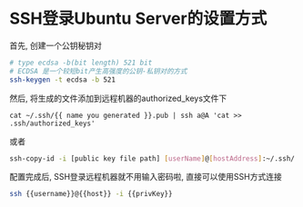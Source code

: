 # SSH登录Ubuntu Server的设置方式

<!--more-->

首先, 创建一个公钥秘钥对

```bash
# type ecdsa -b(bit length) 521 bit
# ECDSA 是一个较短bit产生高强度的公钥-私钥对的方式
ssh-keygen -t ecdsa -b 521
```

然后, 将生成的文件添加到远程机器的authorized_keys文件下

```shel
cat ~/.ssh/{{ name you generated }}.pub | ssh a@A 'cat >> .ssh/authorized_keys'
```

或者

```bash
ssh-copy-id -i [public key file path] [userName]@[hostAddress]:~/.ssh/
```

配置完成后, SSH登录远程机器就不用输入密码啦, 直接可以使用SSH方式连接

```bash
ssh {{username}}@{{host}} -i {{privKey}}
```


